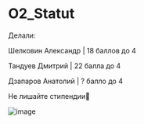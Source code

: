 # O2_Statut

Делали:

Шелковин Александр | 18 баллов до 4

Тандуев Дмитрий | 22 балла до 4

Дзапаров Анатолий | ? балло до 4

Не лишайте стипендии:pray:

![image](https://user-images.githubusercontent.com/100556773/215021966-3e82e6b1-9295-4ee9-bc94-8c9864a8689f.png)
